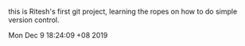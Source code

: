 this is Ritesh's first git project, learning the ropes on how to do simple version control.


Mon Dec  9 18:24:09 +08 2019
